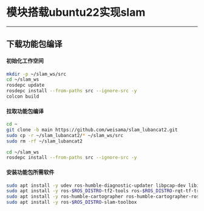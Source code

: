 # 模块搭载ubuntu22实现slam

---

## 下载功能包编译

#### 初始化工作空间

```bash
mkdir -p ~/slam_ws/src
cd ~/slam_ws
rosdepc update
rosdepc install --from-paths src --ignore-src -y
colcon build
```

#### 拉取功能包编译

```bash
cd ~
git clone -b main https://github.com/weisama/slam_lubancat2.git
sudo cp -r ~/slam_lubancat2/* ~/slam_ws/src
sudo rm -rf ~/slam_lubancat2

cd ~/slam_ws
rosdepc install --from-paths src --ignore-src -y
```

#### 安装功能包所需软件
```bash
sudo apt install -y udev ros-humble-diagnostic-updater libpcap-dev libicu70=70.1-2 libpcl-dev ros-$ROS_DISTRO-pcl-conversions ros-$ROS_DISTRO-pcl-ros
sudo apt install -y ros-$ROS_DISTRO-tf2-tools ros-$ROS_DISTRO-rqt-tf-tree libboost-all-dev
sudo apt install -y ros-humble-cartographer ros-humble-cartographer-ros
sudo apt install -y ros-$ROS_DISTRO-slam-toolbox
```
